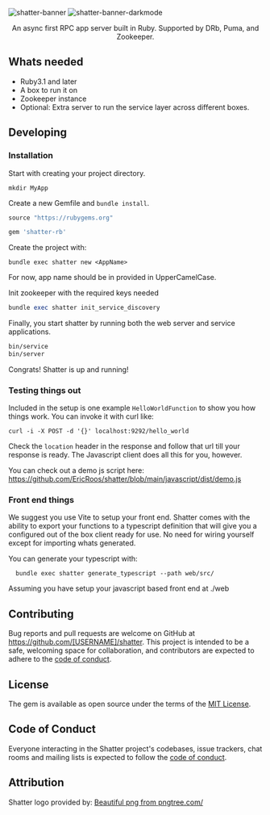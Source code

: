 
![shatter-banner](https://user-images.githubusercontent.com/1334489/211411749-49d3377f-e413-4838-bae7-60705688b514.png#gh-light-mode-only)
![shatter-banner-darkmode](https://user-images.githubusercontent.com/1334489/211412250-0660c441-31f1-4d74-87f8-5118ccebffa0.png#gh-dark-mode-only)

<p align='center'>
An async first RPC app server built in Ruby. Supported by DRb, Puma, and Zookeeper.
</p>


## Whats needed

* Ruby3.1 and later
* A box to run it on
* Zookeeper instance
* Optional: Extra server to run the service layer across different boxes.


## Developing

### Installation
Start with creating your project directory.
```
mkdir MyApp
```

Create a new Gemfile and `bundle install`.
```ruby
source "https://rubygems.org"

gem 'shatter-rb'
```

Create the project with:
```
bundle exec shatter new <AppName>
```
For now, app name should be in provided in UpperCamelCase.


Init zookeeper with the required keys needed
```ruby
bundle exec shatter init_service_discovery
```


Finally, you start shatter by running both the web server and service applications.

```bash
bin/service
bin/server
```

Congrats! Shatter is up and running!

### Testing things out

Included in the setup is one example `HelloWorldFunction` to show you how things work. You can invoke it with curl like:

```
curl -i -X POST -d '{}' localhost:9292/hello_world
```

Check the `location` header in the response and follow that url till your response is ready. The Javascript client does all this for you, however.


You can check out a demo js script here:
https://github.com/EricRoos/shatter/blob/main/javascript/dist/demo.js



### Front end things

We suggest you use Vite to setup your front end. Shatter comes with the ability to export your functions to a typescript definition that will give you a configured out of the box client ready for use. No need for wiring yourself except for importing whats generated.

You can generate your typescript with:

```
  bundle exec shatter generate_typescript --path web/src/
```

Assuming you have setup your javascript based front end at ./web

## Contributing

Bug reports and pull requests are welcome on GitHub at https://github.com/[USERNAME]/shatter. This project is intended to be a safe, welcoming space for collaboration, and contributors are expected to adhere to the [code of conduct](https://github.com/[USERNAME]/shatter/blob/master/CODE_OF_CONDUCT.md).

## License

The gem is available as open source under the terms of the [MIT License](https://opensource.org/licenses/MIT).

## Code of Conduct

Everyone interacting in the Shatter project's codebases, issue trackers, chat rooms and mailing lists is expected to follow the [code of conduct](https://github.com/[USERNAME]/shatter/blob/master/CODE_OF_CONDUCT.md).

## Attribution

Shatter logo provided by: <a href='https://pngtree.com/so/Beautiful'>Beautiful png from pngtree.com/</a>
